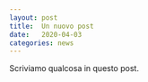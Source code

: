 ```yaml
---
layout: post
title:  Un nuovo post
date:   2020-04-03
categories: news
---
```

 
Scriviamo qualcosa in questo post.

